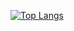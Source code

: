 [![Top Langs](https://github-readme-stats.vercel.app/api/top-langs/?username={Manato-K})](https://github.com/anuraghazra/github-readme-stats)

